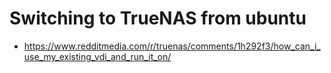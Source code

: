 # Switching to TrueNAS from ubuntu
- https://www.redditmedia.com/r/truenas/comments/1h292f3/how_can_i_use_my_existing_vdi_and_run_it_on/
